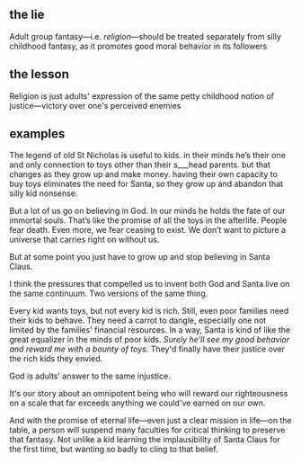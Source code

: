 ## the lie
Adult group fantasy—i.e. *religion*—should be treated separately from silly childhood fantasy, as it promotes good moral behavior in its followers

## the lesson
Religion is just adults' expression of the same petty childhood notion of justice—victory over one's perceived enemies

## examples
The legend of old St Nicholas is useful to kids. in their minds he’s their one and only connection to toys other than their s___head parents. but that changes as they grow up and make money. having their own capacity to buy toys eliminates the need for Santa, so they grow up and abandon that silly kid nonsense.

But a lot of us go on believing in God. In our minds he holds the fate of our immortal souls. That’s like the promise of all the toys in the afterlife. People fear death. Even more, we fear ceasing to exist. We don’t want to picture a universe that carries right on without us.

But at some point you just have to grow up and stop believing in Santa Claus.

I think the pressures that compelled us to invent both God and Santa live on the same continuum. Two versions of the same thing.

Every kid wants toys, but not every kid is rich. Still, even poor families need their kids to behave. They need a carrot to dangle, especially one not limited by the families' financial resources. In a way, Santa is kind of like the great equalizer in the minds of poor kids. *Surely he'll see my good behavior and reward me with a bounty of toys.* 
They'd finally have their justice over the rich kids they envied.

God is adults' answer to the same injustice.

It's our story about an omnipotent being who will reward our righteousness on a scale that far exceeds anything we could've earned on our own.

And with the promise of eternal life—even just a clear mission in life—on the table, a person will suspend many faculties for critical thinking to preserve that fantasy.
Not unlike a kid learning the implausibility of Santa Claus for the first time, but wanting so badly to cling to that belief.
